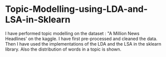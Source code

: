 # Topic-Modelling-using-LDA-and-LSA-in-Sklearn
I have performed topic modelling on the dataset : "A Million News Headlines' on the kaggle. I have first pre-processed and cleaned the data. Then I have used the implementations of the LDA and the LSA in the sklearn library. Also the distribution of words in a topic is shown.
